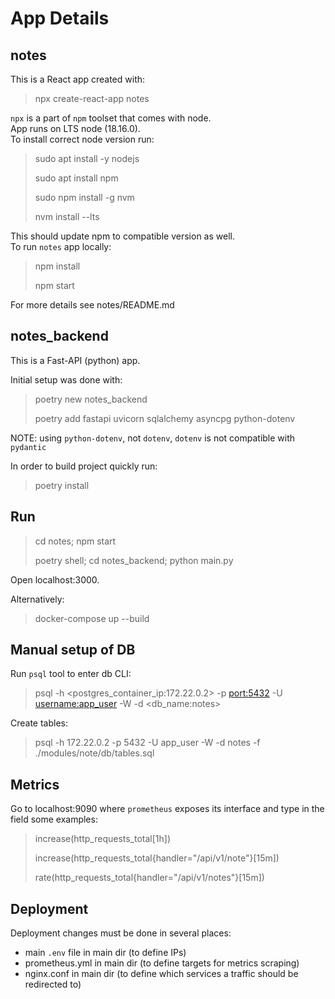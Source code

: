 # App Details

## notes
This is a React app created with:

> npx create-react-app notes

`npx` is a part of `npm` toolset that comes with node. </br>
App runs on LTS node (18.16.0).</br>
To install correct node version run:

> sudo apt install -y nodejs
>
> sudo apt install npm
>
> sudo npm install -g nvm
>
> nvm install --lts

This should update npm to compatible version as well.</br>
To run `notes` app locally:
> npm install
> 
> npm start

For more details see notes/README.md

## notes_backend
This is a Fast-API (python) app.

Initial setup was done with:
> poetry new notes_backend
>
> poetry add fastapi uvicorn sqlalchemy asyncpg python-dotenv

NOTE: using `python-dotenv`, not `dotenv`, `dotenv` is not compatible with `pydantic`

In order to build project quickly run:
> poetry install

## Run
> cd notes; npm start
>
> poetry shell; cd notes_backend; python main.py

Open localhost:3000.

Alternatively:
> docker-compose up --build



## Manual setup of DB
Run `psql` tool to enter db CLI:
> psql -h <postgres_container_ip:172.22.0.2> -p <port:5432> -U <username:app_user> -W -d <db_name:notes> 

Create tables:
> psql -h 172.22.0.2 -p 5432 -U app_user -W -d notes -f ./modules/note/db/tables.sql


## Metrics
Go to localhost:9090 where `prometheus` exposes its interface and type in the field some examples:
> increase(http_requests_total[1h])
> 
> increase(http_requests_total{handler="/api/v1/note"}[15m])
>
> rate(http_requests_total{handler="/api/v1/notes"}[15m])


## Deployment
Deployment changes must be done in several places:
- main `.env` file in main dir (to define IPs)
- prometheus.yml in main dir (to define targets for metrics scraping)
- nginx.conf in main dir (to define which services a traffic should be redirected to)